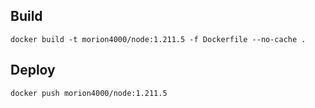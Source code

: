 ## Build

`docker build -t morion4000/node:1.211.5 -f Dockerfile --no-cache .`

## Deploy

`docker push morion4000/node:1.211.5`
